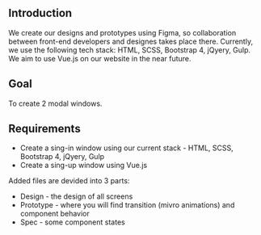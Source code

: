 ## Introduction

We create our designs and prototypes using Figma, so collaboration between front-end developers and designes takes place there. Currently, we use the following tech stack: HTML, SCSS, Bootstrap 4, jQyery, Gulp. We aim to use Vue.js on our website in the near future.

## Goal

To create 2 modal windows.

## Requirements

- Create a sing-in window using our current stack - HTML, SCSS, Bootstrap 4, jQyery, Gulp
- Create a sing-up window using Vue.js

Added files are devided into 3 parts: 
- Design - the design of all screens
- Prototype - where you will find transition (mivro animations) and component behavior
- Spec - some component states